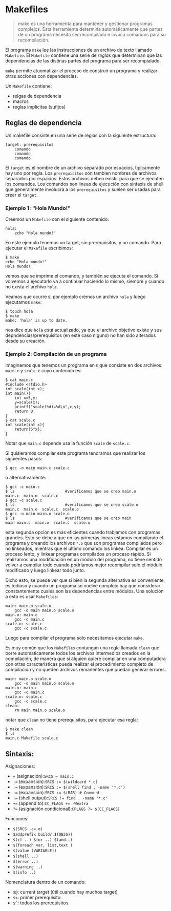 # Makefiles

> make es una herramienta para mantener y gestionar programas complejos. Esta herramienta determina automáticamente que partes de un programa necesita ser recompilado e invoca comandos para su recompilación.

El programa `make` lee las instrucciones de un archivo de texto llamado `Makefile`.
El `Makefile` contiene una serie de *reglas* que determinan que las dependencias de las distinas partes del programa para ser recompialado.

`make` permite atuomatizar el proceso de construir un programa y realizar otras acciones con dependencias.

Un `Makefile` contiene:
+ relgas de dependencia
+ macros 
+ reglas implicitas (sufijos)



## Reglas de dependencia

Un makefile consiste en una serie de reglas con la siguiente estructura:
```make
target: prerequisitos
	comando
	comando
	comando
```

El `target` es el nombre de un archivo separado por espacios, tipicamente hay uno por regla. Los `prerequisitos` son tambien nombres de archivos separados por espacios. Estos archivos deben existir para que se ejecuten los comandos.
Los comandos son lineas de ejecución con sintaxis de shell que generalmente involucra a los `prerequisitos` y suelen ser usadas para crear el `target`.



### Ejemplo 1: "Hola Mundo!"

Creemos un `Makefile` con el siguiente contenido:
```make
hola:
	echo "Hola mundo!"
```
En este ejemplo tenemos un target, sin prerequisitos, y un comando. Para ejecutar el `Makefile` escribimos:

```shell
$ make
echo "Hola mundo!"
Hola mundo!
```
vemos que se imprime el comando, y también se ejecuta el comando. Si volvemos a ejecutarlo va a continuar haciendo lo mismo, siempre y cuando no exista el archivo `hola`. 

Veamos que ocurre si por ejemplo cremos un archivo `hola` y luego ejecutamos `make`:

```shell
$ touch hola
$ make
make: 'hola' is up to date.
```
nos dice que `hola` está actualizado, ya que el archivo objetivo existe y sus depndencias/prerequisitos (en este caso niguno) no han sido alterados desde su creación.



### Ejemplo 2: Compilación de un programa

Imaginemos que tenemos un programa en `C` que consiste en dos archivos: `main.c` y `scale.c` cuyo contenido es:

```shell
$ cat main.c
#include <stdio.h>
int scale(int x);
int main(){
	int x=5,y;
	y=scale(x);
	printf("scale(%d)=%d\n",x,y);
	return 0;
}
$ cat scale.c
int scale(int x){
	return(5*x);
}
```

Notar que `main.c` depende usa la función `scale` de `scale.c`.

Si quisieramos compilar este programa tendramos que realizar los siguientes pasos:
```shell
$ gcc -o main main.c scale.c
```
ó alternativamente:
```shell
$ gcc -c main.c	
$ ls                      #verificamos que se creo main.o
main.c  main.o  scale.c
$ gcc -c scale.c
$ ls                      #verificamos que se creo scale.o
main.c  main.o  scale.c  scale.o
$ gcc -o main main.o scale.o
$ ls                      #verificamos que se creo main
main main.c  main.o  scale.c  scale.o
```
esta segunda opción es más eficientes cuando trabjamos con programas grandes. Esto se debe a que en las primeras lineas estamos compilando el programa y creando los archivos `*.o` que son programas compilados pero no linkeados, mientras que el ultimo comando los linkea.
Compilar es un proceso lento, y linkear programas compilados un proceso rápido. Si realizamos una modificación en un módulo del programa, no tiene sentido volver a compilar todo cuando podríamos mejor recompilar solo el módulo modificado y luego linkear todo junto.

Dicho esto, se puede ver que si bien la segunda alternativa es conveniente, es tedioso y cuando un programa se vuelve complejo hay que considerar constantemente cuales son las dependencias entre módulos. Una solución a esto es usar `Makefiles`:

```make
main: main.o scale.o
	gcc -o main main.o scale.o
main.o: main.c
	gcc -c main.c
scale.o: scale.c
	gcc -c scale.c
```

Luego para compilar el programa solo necesitamos ejecutar `make`.

Es muy común que los `Makefiles` contangan una regla llamada `clean` que borre automaticamente todos los archivos intermedios creados en la compilación, de manera que si alguien quiere compilar en una computadora con otras características pueda realizar el procedimiento completo de compilación y no queden archivos remanentes que puedan generar errores.

```make
main: main.o scale.o
	gcc -o main main.o scale.o
main.o: main.c
	gcc -c main.c
scale.o: scale.c
	gcc -c scale.c
clean:
	rm main main.o scale.o 
```

notar que `clean` no tiene prerequisitos, para ejecutar esa regla:

```shell
$ make clean
$ ls
main.c Makefile scale.c
```



## Sintaxis:


Asignaciones:
+  `=` (asignación):`SRCS = main.c`
+ `:=` (expansión):`SRCS := $(wildcard *.c)`
+ `:=` (expansión):`SRCS := $(shell find . -name '*.c')`
+ `:=` (expansión):`SRCS := $(BAR) # Comment`
+ `!=` (shell output):`SRCS != find . -name '*.c'`
+ `+=` (append to):`CC_FLAGS += -Wextra`
+ `?=` (asignación condicional):`CFLAGS ?= $(CC_FLAGS)`

Funciones:
+ `$(SRCS:.c=.o)`
+ `$addprefix build/,$(OBJS))`
+ `$(if ..) $(or ..) $(and..)`
+ `$(foreach var, list,text )`
+ `$(value (VARIABLE))`
+ `$(shell ..)`
+ `$(error ..)`
+ `$(warning ..)`
+ `$(info ..)`


Nomenclatura dentro de un comando:
+ `$@`: current target (útil cuando hay muchos target)
+ `$<`: primer prerequisito.
+ `$^`: todos los prerequisitos.

